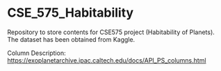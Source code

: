 # CSE_575_Habitability
Repository to store contents for CSE575 project (Habitability of Planets). The dataset has been obtained from Kaggle.

Column Description: https://exoplanetarchive.ipac.caltech.edu/docs/API_PS_columns.html
